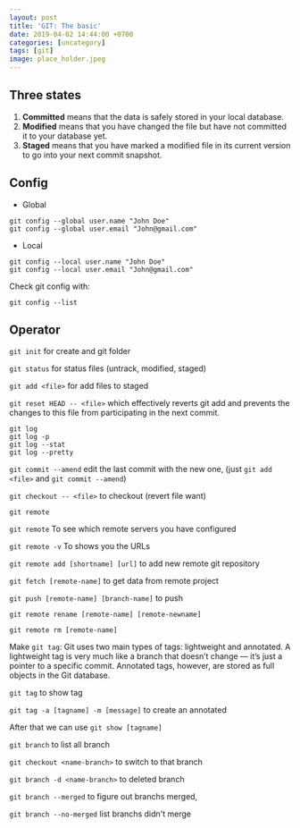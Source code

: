 ```yaml
---
layout: post
title: 'GIT: The basic'
date: 2019-04-02 14:44:00 +0700
categories: [uncategory]
tags: [git]
image: place_holder.jpeg
---
```


## Three states

1. **Committed** means that the data is safely stored in your local database.
2. **Modified** means that you have changed the file but have not committed it to your database yet.
3. **Staged** means that you have marked a modified file in its current version to go into your next commit snapshot.

## Config

- Global

```
git config --global user.name "John Doe"
git config --global user.email "John@gmail.com"
```

- Local

```
git config --local user.name "John Doe"
git config --local user.email "John@gmail.com"
```

Check git config with:

```
git config --list
```

## Operator

`git init` for create and git folder

`git status` for status files (untrack, modified, staged)

`git add <file>` for add files to staged

`git reset HEAD -- <file>` which effectively reverts git add and prevents the changes to this file from participating in the next commit.

```
git log
git log -p
git log --stat
git log --pretty
```

`git commit --amend` edit the last commit with the new one, (just `git add <file>` and `git commit --amend`)

`git checkout -- <file>` to checkout (revert file want)

`git remote`

`git remote` To see which remote servers you have configured

`git remote -v` To shows you the URLs

`git remote add [shortname] [url]` to add new remote git repository

`git fetch [remote-name]` to get data from remote project

`git push [remote-name] [branch-name]` to push

`git remote rename [remote-name] [remote-newname]`

`git remote rm [remote-name]`

Make `git tag`: Git uses two main types of tags: lightweight and annotated. A lightweight tag is very much like a branch that doesn’t change — it’s just a pointer to a specific commit. Annotated tags, however, are stored as full objects in the Git database.

`git tag` to show tag

`git tag -a [tagname] -m [message]` to create an annotated

After that we can use `git show [tagname]`

`git branch` to list all branch

`git checkout <name-branch>` to switch to that branch

`git branch -d <name-branch>` to deleted branch

`git branch --merged` to figure out branchs merged,

`git branch --no-merged` list branchs didn't merge
